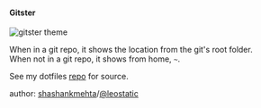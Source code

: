 #### Gitster

![gitster theme](http://recordit.co/1Y5XxMkXFl.gif)

When in a git repo, it shows the location from the git's root folder.  
When not in a git repo, it shows from home, `~`.

See my dotfiles [repo](https://github.com/shashankmehta/dotfiles/blob/master/thesetup/zsh/.oh-my-zsh/custom/themes/gitster.zsh-theme) for source.

author: [shashankmehta](https://github.com/shashankmehta)/[@leostatic](https://twitter.com/@leostatic)

